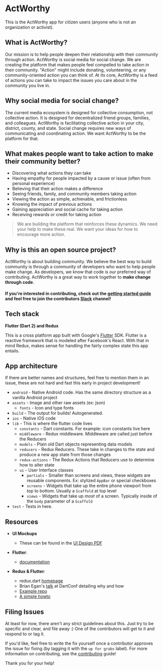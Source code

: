 # ActWorthy
This is the ActWorthy app for citizen users (anyone who is not an organization or activist). 


## What is ActWorthy?
Our mission is to help people deepen their relationship with their community through action. ActWorthy is social media for social change. We are creating the platform that makes people feel compelled to take action in their community. "Action" might include donating, volunteering, or any community-oriented action you can think of. At its core, ActWorthy is a feed of actions you can take to impact the issues you care about in the community you live in.

## Why social media for social change?
The current media ecosystem is designed for collective consumption, not collective action. It is designed for decentralized friend groups, families, and colleagues. ActWorthy is facilitating collective action in your city, district, county, and state. Social change requires new ways of communicating and coordinating action. We want ActWorthy to be the platform for that.

## What makes people want to take action to make their community better?
- Discovering what actions they can take
- Having empathy for people impacted by a cause or issue (often from personal experience)
- Believing that their action makes a difference
- Seeing friends, family, and community members taking action
- Viewing the action as simple, achievable, and frictionless
- Knowing the impact of previous actions
- Gaining appreciation and social cache for taking action
- Receiving rewards or credit for taking action
 
> We are building the platform that reinforces these dynamics. We need your help to make these real. We want your ideas for how to encourage more action.

## Why is this an open source project?
ActWorthy is about building community. We believe the best way to build community is through a community of developers who want to help people make change. As developers, we know that code is our preferred way of contributing. ActWorthy is a great way to work together to **make change through code**.


#### If you're interested in contributing, check out the [getting started guide](https://github.com/actworthy/citizen-flutter/blob/master/CONTRIBUTING.md) and feel free to join the contributors [Slack](https://join.slack.com/t/actworthycontributors/shared_invite/enQtMzg3OTAwMDI0NTY3LWEzYjFkZWNmNThmZTc0NWM0NDFmODQ4NDNkNzRhMTMzN2I4YTUyMjg3MDY1MTY3OTJhZGQ4NjViMWNhZTQzODI) channel!

## Tech stack
**Flutter (Dart 2) and Redux**

This is a cross platform app built with Google's [Flutter](https://flutter.io/) SDK. Flutter is a reactive framework that is modeled after Facebook's React. With that in mind Redux, makes sense for handling the fairly complex state this app entails.

## App architecture

If there are better names and structures, feel free to mention them in an issue, these are not hard and fast this early in project development!

- `android` - Native Android code. Has the same directory structure as a vanilla Android project
- `assets` - Image and other raw assets (ex: json)
    - `fonts` - Icon and type fonts
- `build` - The output for builds! Autogenerated.
- `ios` - Native iOS code
- `lib` - This is where the flutter code lives
    - `constants` - Dart constants. For example: icon constants live here
    - `middleware` - Redux middleware. Middleware are called just before the Reducers
    - `models` - Plain old Dart objects representing data models
    - `reducers` - Redux Reducers. These take in changes to the state and produce a new app state from those changes
    - `redux-actions` - The Redux Actions that Reducers use to determine how to alter state
    - `ui` - User Interface classes
        - `partials` - Smaller than screens and views, these widgets are reusable components. Ex: stylized `AppBar` or special checkboxes
        - `screens` - Widgets that take up the entire phone viewport from top to bottom. Usually a `Scaffold` at top level
        - `views` - Widgets that take up _most_ of a screen. Typically inside of the `body` parameter of a `Scaffold`
- `test` - Tests in here.


## Resources

- **UI Mockups**
    - These can be found in the [UI Design PDF](https://github.com/actworthy/citizen-flutter/blob/master/mobile-design.pdf)

- **Flutter**:
    - [documentation](https://flutter.io/docs/)

- **Redux & Flutter**:
    - redux.dart [homepage](https://github.com/johnpryan/redux.dart)
    - Brian Egan's [talk](https://www.youtube.com/watch?v=zKXz3pUkw9A) at DartConf detailing why and how 
    - [Example repo](https://github.com/brianegan/flutter_architecture_samples/tree/master/example/redux)
    - [A simple howto](https://hackernoon.com/flutter-redux-how-to-make-shopping-list-app-1cd315e79b65)

## Filing Issues
At least for now, there aren't any strict guidelines about this. Just try to be specific and clear, and file away :) One of the contributors will get to it and respond to or tag it. 

If you'd like, feel free to write the fix yourself once a contributor approves the issue for fixing (by tagging it with the `up for grabs` label). For more information on contributing, see the [contributing](https://github.com/actworthy/citizen-flutter/blob/master/CONTRIBUTING.md) guide! 

Thank you for your help!